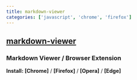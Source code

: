 ```yaml
---
title: markdown-viewer
categories: ['javascript', 'chrome', 'firefox']
---
```

## [markdown-viewer](https://github.com/simov/markdown-viewer)

### Markdown Viewer / Browser Extension


**Install: [Chrome]** / **[Firefox]** / **[Opera]** / **[Edge]**

